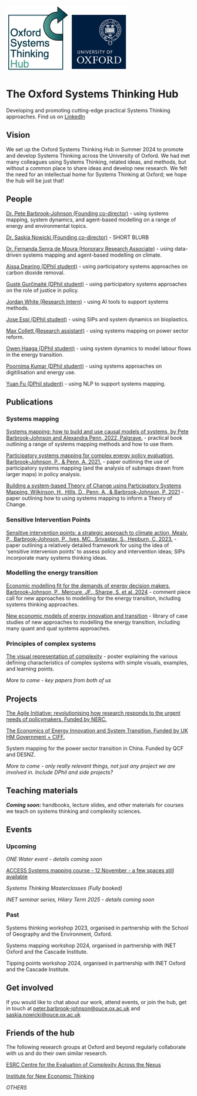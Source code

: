 ![alt text](OSTHubLogoV2.jpg?raw=true)

# The Oxford Systems Thinking Hub

Developing and promoting cutting-edge practical Systems Thinking approaches. Find us on [LinkedIn](https://www.linkedin.com/groups/13110209/)

## Vision
We set up the Oxford Systems Thinking Hub in Summer 2024 to promote and develop Systems Thinking across the University of Oxford. We had met many colleagues using Systems Thinking, related ideas, and methods, but without a common place to share ideas and develop new research. We felt the need for an intellectual home for Systems Thinking at Oxford; we hope the hub will be just that!

## People

[Dr. Pete Barbrook-Johnson (Founding co-director)](https://www.inet.ox.ac.uk/people/peter-barbrook-johnson) - using systems mapping, system dynamics, and agent-based modelling on a range of energy and environmental topics.

[Dr. Saskia Nowicki (Founding co-director)](https://www.geog.ox.ac.uk/staff/snowicki.html) - SHORT BLURB

[Dr. Fernanda Senra de Moura (Honorary Research Associate)](https://www.inet.ox.ac.uk:8443/people/fernanda-senra-de-moura) - using data-driven systems mapping and agent-based modelling on climate.

[Aissa Dearing (DPhil student)](https://www.geog.ox.ac.uk/graduate/research/adearing.html) - using participatory systems approaches on carbon dioxide removal.

[Gustė Gurčinaitė (DPhil student)](https://www.linkedin.com/in/gust%C4%97-gur%C4%8Dinait%C4%97-600439129/?originalSubdomain=uk) - using participatory systems approaches on the role of justice in policy.

[Jordan White (Research Intern)](https://www.linkedin.com/in/-jordanwhite/?originalSubdomain=uk) - using AI tools to support systems methods.

[Jose Espí (DPhil student)](https://www.inet.ox.ac.uk:8443/people/jose-espi) - using SIPs and system dynamics on bioplastics.

[Max Collett (Research assistant)](https://www.linkedin.com/in/maxy-collett/?originalSubdomain=uk) - using systems mapping on power sector reform.

[Owen Haaga (DPhil student)](https://www.inet.ox.ac.uk/people/owen-haaga) - using system dynamics to model labour flows in the energy transition.

[Poornima Kumar (DPhil student)](https://www.geog.ox.ac.uk/graduate/research/pkumar.html) - using systems approaches on digitilisation and energy use.

[Yuan Fu (DPhil student)](https://www.inet.ox.ac.uk/people/yuan-fu) - using NLP to support systems mapping.

## Publications

### Systems mapping

[Systems mapping: how to build and use causal models of systems, by Pete Barbrook-Johnson and Alexandra Penn, 2022, Palgrave.](https://link.springer.com/book/10.1007/978-3-031-01919-7) - practical book outlining a range of systems mapping methods and how to use them. 

[Participatory systems mapping for complex energy policy evaluation, Barbrook-Johnson, P., & Penn, A. 2021.](https://doi.org/10.1177/1356389020976153) - paper outlining the use of participatory systems mapping (and the analysis of submaps drawn from larger maps) in policy analysis.

[Building a system-based Theory of Change using Participatory Systems Mapping, Wilkinson, H., Hills, D., Penn, A., & Barbrook-Johnson, P. 2021](https://doi.org/10.1177/1356389020980493) - paper outlining how to using systems mapping to inform a Theory of Change.

### Sensitive Intervention Points

[Sensitive intervention points: a strategic approach to climate action, Mealy, P., Barbrook-Johnson, P., Ives, MC., Srivastav, S., Hepburn, C, 2023.](https://doi.org/10.1093/oxrep/grad043) - paper outlining a relatively detailed framework for using the idea of 'sensitive intervenion points' to assess policy and intervention ideas; SIPs incorporate many systems thinking ideas.

### Modelling the energy transition

[Economic modelling fit for the demands of energy decision makers, Barbrook-Johnson, P., Mercure, JF., Sharpe, S. et al. 2024](https://doi.org/10.1038/s41560-024-01452-7) - comment piece call for new approaches to modelling for the energy transition, including systems thinking approaches.

[New economic models of energy innovation and transition](https://eeist.co.uk/eeist-reports/new-economic-models-of-energy-innovation-and-transition/) - library of case studies of new approaches to modelling the energy transition, including many quant and qual systems approaches.

### Principles of complex systems

[The visual representation of complexity](https://www.cecan.ac.uk/wp-content/uploads/2020/08/Poster-07-Joanna-Boehnert.pdf) - poster explaining the various defining characteristics of complex systems with simple visuals, examples, and learning points.

*More to come - key papers from both of us*

## Projects

[The Agile Initiative: revolutionising how research responds to the urgent needs of policymakers. Funded by NERC.](https://www.agile-initiative.ox.ac.uk/)

[The Economics of Energy Innovation and System Transition. Funded by UK HM Government + CIFF.](https://eeist.co.uk/)

System mapping for the power sector transition in China. Funded by QCF and DESNZ.

*More to come - only really relevant things, not just any project we are involved in. Include DPhil and side projects?*


## Teaching materials

**_Coming soon:_** handbooks, lecture slides, and other materials for courses we teach on systems thinking and complexity sciences.

## Events

### Upcoming
*ONE Water event - details coming soon*

[ACCESS Systems mapping course - 12 November - a few spaces still available](https://accessnetwork.uk/systems-mapping-for-environmental-domains-one-day-workshop/)

*Systems Thinking Masterclasses (Fully booked)*

*INET seminar series, Hilary Term 2025 - details coming soon*

### Past
Systems thinking workshop 2023, organised in partnership with the School of Geography and the Environment, Oxford.

Systems mapping workshop 2024, organised in partnership with INET Oxford and the Cascade Institute.

Tipping points workshop 2024, organised in partnership with INET Oxford and the Cascade Institute.

## Get involved
If you would like to chat about our work, attend events, or join the hub, get in touch at peter.barbrook-johnson@ouce.ox.ac.uk and saskia.nowicki@ouce.ox.ac.uk

## Friends of the hub
The following research groups at Oxford and beyond regularly collaborate with us and do their own similar research.

[ESRC Centre for the Evaluation of Complexity Across the Nexus](https://www.cecan.ac.uk/)

[Institute for New Economic Thinking](https://www.inet.ox.ac.uk/)

*OTHERS*


